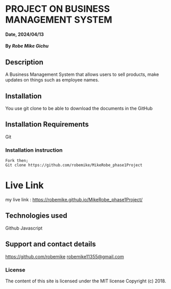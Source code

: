 # PROJECT ON BUSINESS MANAGEMENT SYSTEM 

#### Date, 2024/04/13

#### By *Robe Mike Gichu*

## Description
A Business Management System that allows users to sell products, make updates on things such as employee names.


## Installation
You use git clone to be able to download the documents in the GitHub

## Installation Requirements
Git

### Installation instruction
```
Fork then;
Git clone https://github.com/robemike/MikeRobe_phase1Project

```

# Live Link
my live link : https://robemike.github.io/MikeRobe_phase1Project/

## Technologies used
Github
Javascript

## Support and contact details
https://github.com/robemike
robemike11355@gmail.com

### License
The content of this site is licensed under the MIT license
Copyright (c) 2018.

